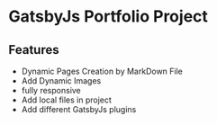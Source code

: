 # GatsbyJs Portfolio Project

## Features
* Dynamic Pages Creation by MarkDown File
* Add Dynamic Images
* fully responsive
* Add local files in project
* Add different GatsbyJs plugins
